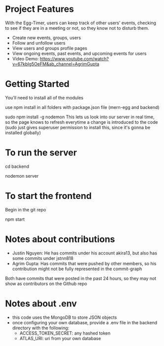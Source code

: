 # Project Features
With the Egg-Timer, users can keep track of other users' events, checking to see if they are in a meeting or not, so they know not to disturb them.
- Create new events, groups, users
- Follow and unfollow users
- View users and groups profile pages
- View ongoing events, past events, and upcoming events for users
- Video Demo: https://www.youtube.com/watch?v=67kbIg5OeFM&ab_channel=AgrimGupta

# Getting Started
You'll need to install all of the modules

use npm install in all folders with package.json file (mern-egg and backend)

sudo npm install -g nodemon This lets us look into our server in real time, so the page knows to refresh everytime a change is introduced to the code (sudo just gives superuser permission to install this, since it's gonna be installed globally)

# To run the server
cd backend

nodemon server

# To start the frontend
Begin in the git repo

npm start

# Notes about contributions
- Justin Nguyen: He has commits under his account akira13, but also has some commits under jstnn818
- Agrim Gupta: Has commits that were pushed by other members, so his contribution might not be fully represented in the commit-graph

Both have commits that were posted in the past 24 hours, so they may not show as contributors on the Github repo

# Notes about .env
- this code uses the MongoDB to store JSON objects
- once configuring your own database, provide a .env file in the backend directory with the following:
   - ACCESS_TOKEN_SECRET: any hashed token
   - ATLAS_URI: uri from your own database 


